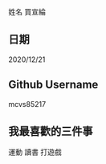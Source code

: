 姓名
買宣綸


日期
----
2020/12/21

Github Username
---------------
mcvs85217

我最喜歡的三件事
---------------
運動 讀書 打遊戲